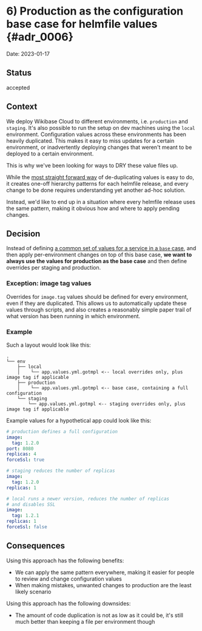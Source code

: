 # 6) Production as the configuration base case for helmfile values {#adr_0006}

Date: 2023-01-17

## Status

accepted

## Context

We deploy Wikibase Cloud to different environments, i.e. `production` and `staging`.
It's also possible to run the setup on dev machines using the `local` environment.
Configuration values across these environments has been heavily duplicated.
This makes it easy to miss updates for a certain environment, or inadvertently deploying changes that weren't meant to be deployed to a certain environment.

This is why we've been looking for ways to DRY these value files up.

While the [most straight forward way][helmfile-docs] of de-duplicating values is easy to do, it creates one-off hierarchy patterns for each helmfile release, and every change to be done requires understanding yet another ad-hoc solution.


Instead, we'd like to end up in a situation where every helmfile release uses the same pattern, making it obvious how and where to apply pending changes.

## Decision

Instead of defining [a common set of values for a service in a `base` case][helmfile-docs], and then apply per-environment changes on top of this base case, __we want to always use the values for production as the base case__ and then define overrides per staging and production.

### Exception: image tag values

Overrides for `image.tag` values should be defined for every environment, even if they are duplicated.
This allows us to automatically update these values through scripts, and also creates a reasonably simple paper trail of what version has been running in which environment.

[helmfile-docs]: https://github.com/helmfile/helmfile/blob/main/docs/writing-helmfile.md#release-template--conventional-directory-structure

### Example

Such a layout would look like this:

```
.
└── env
    ├── local
    │    └── app.values.yml.gotmpl <-- local overrides only, plus image tag if applicable
    ├── production
    │    └── app.values.yml.gotmpl <-- base case, containing a full configuration
    └── staging
        └── app.values.yml.gotmpl <-- staging overrides only, plus image tag if applicable
```

Example values for a hypothetical app could look like this:

```yml
# production defines a full configuration
image:
  tag: 1.2.0
port: 8080
replicas: 4 
forceSsl: true
```

```yml
# staging reduces the number of replicas
image:
  tag: 1.2.0
replicas: 1 
```

```yml
# local runs a newer version, reduces the number of replicas
# and disables SSL
image:
  tag: 1.2.1
replicas: 1
forceSsl: false
```

## Consequences

Using this approach has the following benefits:
- We can apply the same pattern everywhere, making it easier for people to review and change configuration values
- When making mistakes, unwanted changes to production are the least likely scenario

Using this approach has the following downsides:
- The amount of code duplication is not as low as it could be, it's still much better than keeping a file per environment though
